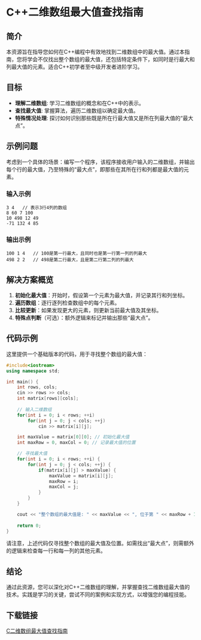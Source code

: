 # C++二维数组最大值查找指南

## 简介

本资源旨在指导您如何在C++编程中有效地找到二维数组中的最大值。通过本指南，您将学会不仅找出整个数组的最大值，还包括特定条件下，如同时是行最大和列最大值的元素。适合C++初学者至中级开发者进阶学习。

## 目标

- **理解二维数组**: 学习二维数组的概念和在C++中的表示。
- **查找最大值**: 掌握算法，遍历二维数组以确定最大值。
- **特殊情况处理**: 探讨如何识别那些既是所在行最大值又是所在列最大值的“最大点”。

## 示例问题

考虑到一个具体的场景：编写一个程序，该程序接收用户输入的二维数组，并输出每个行的最大值，乃至特殊的“最大点”，即那些在其所在行和列都是最大值的元素。

### 输入示例
```
3 4   // 表示3行4列的数组
8 60 7 100
10 498 12 49
-71 132 4 85
```

### 输出示例
```
100 1 4   // 100是第一行最大，且同时也是第一行第一列的列最大
498 2 2   // 498是第二行最大，且是第二行第二列的列最大
```

## 解决方案概览

1. **初始化最大值**：开始时，假设第一个元素为最大值，并记录其行和列坐标。
2. **遍历数组**：逐行逐列检查数组中的每个元素。
3. **比较更新**：如果发现更大的元素，则更新当前最大值及其坐标。
4. **特殊点判断**（可选）：额外逻辑来标记并输出那些“最大点”。

## 代码示例

这里提供一个基础版本的代码，用于寻找整个数组的最大值：

```cpp
#include<iostream>
using namespace std;

int main() {
    int rows, cols;
    cin >> rows >> cols;
    int matrix[rows][cols];
    
    // 输入二维数组
    for(int i = 0; i < rows; ++i)
        for(int j = 0; j < cols; ++j)
            cin >> matrix[i][j];

    int maxValue = matrix[0][0]; // 初始化最大值
    int maxRow = 0, maxCol = 0; // 记录最大值的位置

    // 寻找最大值
    for(int i = 0; i < rows; ++i) {
        for(int j = 0; j < cols; ++j) {
            if(matrix[i][j] > maxValue) {
                maxValue = matrix[i][j];
                maxRow = i;
                maxCol = j;
            }
        }
    }

    cout << "整个数组的最大值是: " << maxValue << ", 位于第 " << maxRow + 1 << " 行，第 " << maxCol + 1 << " 列。\n";
    
    return 0;
}
```

请注意，上述代码仅寻找整个数组的最大值及位置。如需找出“最大点”，则需额外的逻辑来检查每一行和每一列的其他元素。

## 结论

通过此资源，您可以深化对C++二维数组的理解，并掌握查找二维数组最大值的技术。实践是学习的关键，尝试不同的案例和实现方式，以增强您的编程技能。

## 下载链接

[C二维数组最大值查找指南](https://pan.quark.cn/s/1b6ba319b610)